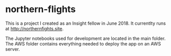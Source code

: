 # northern-flights

This is a project I created as an Insight fellow in June 2018. It currentlty runs at http://northernfights.site.

The Jupyter notebooks used for development are located in the main folder.
The AWS folder contains everything needed to deploy the app on an AWS server. 
